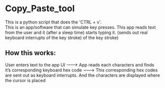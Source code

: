 # Copy_Paste_tool
This is a python script that does the 'CTRL + v'.   
This is an app/software that can simulate key presses. This app reads text from the user and it (after a sleep time) starts typing it. (sends out real keyboard interrupts of the key stroke)
of the key stroke)

## How this works:
User enters text to the app UI ---> App reads each characters and finds it’s corresponding keyboard hex code ---> This corresponding hex codes are sent out as keyboard interrupts. And the characters are displayed where the cursor is placed




